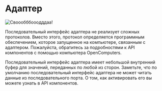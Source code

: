 # Адаптер

![Своообббооодддаа!](block:OpenComputers:adapter)

Последовательный интерфейс адаптера не реализует сложных протоколов. Вместо этого, протокол определяется программным обеспечением, которое запущенное на компьютере, связанным с адаптером. Пожалуйста, обратитесь за подробностями к API компонентов с помощью компьютера OpenComputers.

Последовательный интерфейс адаптера имеет небольшой внутренний буфер для значений, переданных по любой из сторон. Заметьте, что по умолчанию последовательный интерфейс адаптера не может читать данные из последовательного порта. О том, как активировать его вы можете узнать в API компонентов.